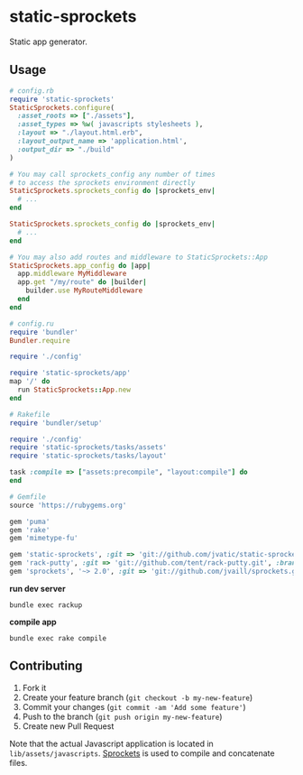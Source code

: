 static-sprockets
================

Static app generator.

## Usage

```ruby
# config.rb
require 'static-sprockets'
StaticSprockets.configure(
  :asset_roots => ["./assets"],
  :asset_types => %w( javascripts stylesheets ),
  :layout => "./layout.html.erb",
  :layout_output_name => 'application.html',
  :output_dir => "./build"
)

# You may call sprockets_config any number of times
# to access the sprockets environment directly
StaticSprockets.sprockets_config do |sprockets_env|
  # ...
end

StaticSprockets.sprockets_config do |sprockets_env|
  # ...
end

# You may also add routes and middleware to StaticSprockets::App
StaticSprockets.app_config do |app|
  app.middleware MyMiddleware
  app.get "/my/route" do |builder|
    builder.use MyRouteMiddleware
  end
end
```

```ruby
# config.ru
require 'bundler'
Bundler.require

require './config'

require 'static-sprockets/app'
map '/' do
  run StaticSprockets::App.new
end
```

```ruby
# Rakefile
require 'bundler/setup'

require './config'
require 'static-sprockets/tasks/assets'
require 'static-sprockets/tasks/layout'

task :compile => ["assets:precompile", "layout:compile"] do
end
```

```ruby
# Gemfile
source 'https://rubygems.org'

gem 'puma'
gem 'rake'
gem 'mimetype-fu'

gem 'static-sprockets', :git => 'git://github.com/jvatic/static-sprockets.git', :branch => 'master'
gem 'rack-putty', :git => 'git://github.com/tent/rack-putty.git', :branch => 'master'
gem 'sprockets', '~> 2.0', :git => 'git://github.com/jvaill/sprockets.git', :branch => 'master'
```

**run dev server**
```
bundle exec rackup
```

**compile app**
```
bundle exec rake compile
```

## Contributing

1. Fork it
2. Create your feature branch (`git checkout -b my-new-feature`)
3. Commit your changes (`git commit -am 'Add some feature'`)
4. Push to the branch (`git push origin my-new-feature`)
5. Create new Pull Request

Note that the actual Javascript application is located in `lib/assets/javascripts`. [Sprockets](https://github.com/sstephenson/sprockets) is used to compile and concatenate files.
